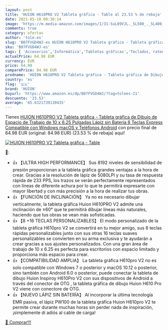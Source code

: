 ```yaml
---
layout: post
title: 'HUION H610PRO V2 Tableta gráfica - Table al 23.53 % de rebaja'
date: 2021-05-10 09:36:14
image: 'https://m.media-amazon.com/images/I/31-SuL89VJL._SL500_._SL400_.jpg'
comments: true
category: ofertas
author: 'tole.es'
slug: 'B07FVGD4WJ-es HUION H610PRO V2 Tableta gráfica - Tableta gráfica de...'
sku: 'B07FVGD4WJ-es'
tags: [ 'Accesorios','Informática','Tabletas gráficas','Teclados, ratones y periféricos de entrada','huion','lápiz', ]
actualPrice: 64.98 EUR
currency: EUR
price: 64.98
comparePrice: 84.98 EUR
prodname: 'HUION H610PRO V2 Tableta gráfica - Tableta gráfica de Dibujo de Espacio de Trabajo de 10 x 6.25 Pulgadas  Lápiz sin Batería  8 Teclas Express  Compatible con Windows  macOS y Teléfonos Android'
country: 'es'
flag: '🇪🇸'
brand: 'HUION'
buyurl: 'https://www.amazon.es/dp/B07FVGD4WJ/?tag=tolees-21'
descuento: '23.53'
average: '65.6321739130435'
---
```


Tienes [HUION H610PRO V2 Tableta gráfica - Tableta gráfica de Dibujo de Espacio de Trabajo de 10 x 6.25 Pulgadas  Lápiz sin Batería  8 Teclas Express  Compatible con Windows  macOS y Teléfonos Android](https://www.amazon.es/dp/B07FVGD4WJ/?tag=tolees-21) con precio final de  64.98 EUR (original: 84.98 EUR) (23.53 %  de rebaja) aqui!

[![HUION H610PRO V2 Tableta gráfica - Table](https://m.media-amazon.com/images/I/31-SuL89VJL._SL500_._SL400_.jpg)](https://www.amazon.es/dp/B07FVGD4WJ/?tag=tolees-21)

🔎:

- 👍 【ULTRA HIGH PERFORMANCE】 Sus 8192 niveles de sensibilidad de presión proporcionan a la tableta gráfica grandes ventajas a la hora de crear. Gracias a la resolución de lápiz de 5080LPI y su tasa de respuesta rápida de 233 PPS, los trazos se verán perfectamente representados con líneas de diferente achura por lo que te permitirá expresarte con mayor libertad y con más precisión a la hora de realizar tus obras.
- 👍 【FUNCIÓN DE INCLINACIÓN】 Ya no es necesario dibujar verticalmente, la tableta gráfica Huion H610PRO V2 admite una inclinación de ±60° que te permitirá dibujar líneas más naturales, haciendo que tus obras se vean más sofisticadas.
- 👍 【8 +16 TECLAS PERSONALIZABLES】 El modo personalizado de la tableta gráfica H610pro V2 se convertirá en tu mejor amigo, sus 8 teclas rápidas personalizables junto con sus otras 16 teclas suaves personalizables se convierten en su arma exclusiva y te ayudarán a crear gracias a sus ajustes personalizados. Con una gran área de trabajo de 10 x 6.25 es perfecta para escritorios con espacio limitado y proporciona más espacio para crear.
- 👍 【COMPATIBILIDAD AMPLIA】 La tableta gráfica H610pro V2 no es solo compatible con Windows 7 o posterior y macOS 10.12 o posterior, sino también con Android 6.0 o posterior, puede conectar la tableta de dibujo Huion Inspiroy H610Pro V2 con sus dispositivos de Android a través del conector de OTG , la tableta gráfica de dibujo Huion H610 Pro V2 viene con conectore de OTG.
- 👍 【NUEVO LÁPIZ SIN BATERÍA】 Al incorporar la última tecnología EMR pasiva, el lápiz PW100 de la tableta gráfica Huion H610pro V2 te permite crear durante muchas horas sin perder nada de inspiración, ¡simplemente di adiós al cable de carga!

[🛒 Comprar!!!](https://www.amazon.es/dp/B07FVGD4WJ/?tag=tolees-21)
